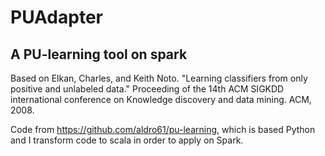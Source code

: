 # PUAdapter
## A PU-learning tool on spark

Based on Elkan, Charles, and Keith Noto. "Learning classifiers from only positive and unlabeled data." Proceeding of the 14th ACM SIGKDD international conference on Knowledge discovery and data mining. ACM, 2008.

Code from https://github.com/aldro61/pu-learning, which is based Python and I transform code to scala in order to apply on Spark.
